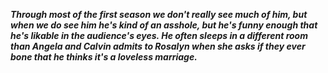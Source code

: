 ***Through most of the first season we don't really see much of him, but when we do see him he's kind of an asshole, but he's funny enough that he's likable in the audience's eyes.
He often sleeps in a different room than Angela and Calvin admits to Rosalyn when she asks if they ever bone that he thinks it's a loveless marriage.***